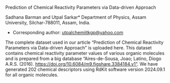 Prediction of Chemical Reactivity Parameters via Data-driven Approach

Sadhana Barman and Utpal Sarkar*
Department of Physics, Assam University, Silchar-788011, Assam, India. 
 * Corresponding author: utpalchemiitkgp@yahoo.com

The complete dataset used in our article “Prediction of Chemical Reactivity Parameters via Data-driven Approach” is uploaded here.
This dataset contains chemical reactivity parameter values of various organic molecules and is prepared from a big database “Aires-de-Sousa, Joao; Latino, Diogo A.R.S. (2016). https://doi.org/10.6084/m9.figshare.3384184.v1”. We have generated 202 chemical descriptors using RdKit software version 2024.09.1 for all organic molecules. 

